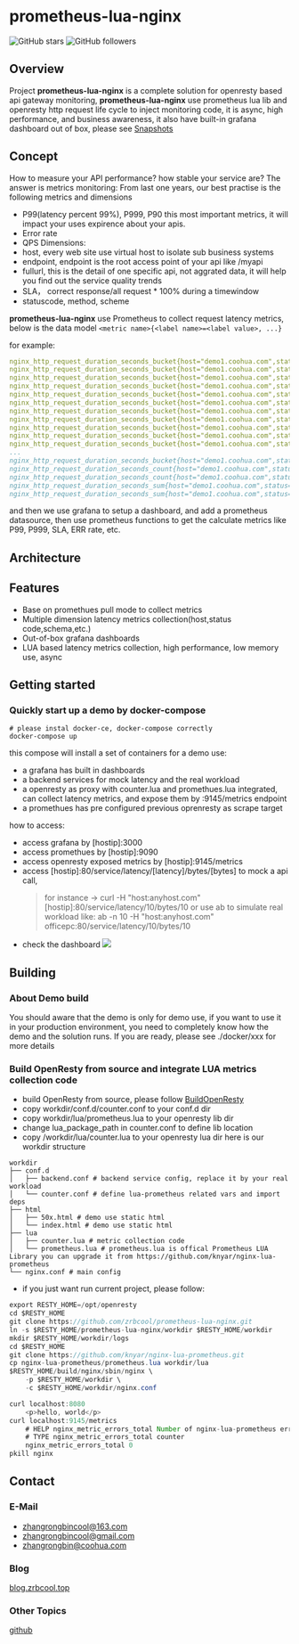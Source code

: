 # prometheus-lua-nginx
![GitHub stars](https://img.shields.io/github/stars/zrbcool/prometheus-lua-nginx.svg?style=social)
![GitHub followers](https://img.shields.io/github/followers/zrbcool.svg?style=social)
## Overview
Project **prometheus-lua-nginx** is a complete solution for openresty based api gateway monitoring, **prometheus-lua-nginx** use prometheus lua lib and openresty http request life cycle to inject monitoring code, it is async, high performance, and business awareness, it also have built-in grafana dashboard out of box, please see [Snapshots](https://github.com/zrbcool/prometheus-lua-nginx/blob/master/Snapshots.md)

## Concept
How to measure your API performance? how stable your service are?
The answer is metrics monitoring:
From last one years, our best practise is the following metrics and dimensions
- P99(latency percent 99%), P999, P90 this most important metrics, it will impact your uses expirence about your apis.
- Error rate
- QPS
Dimensions:
- host, every web site use virtual host to isolate sub business systems
- endpoint, endpoint is the root access point of your api like /myapi
- fullurl, this is the detail of one specific api, not aggrated data, it will help you find out the service quality trends
- SLA， correct response/all request * 100% during a timewindow
- statuscode, method, scheme

**prometheus-lua-nginx** use Prometheus to collect request latency metrics, below is the data model
`<metric name>{<label name>=<label value>, ...}`
	
for example:	
```yaml
nginx_http_request_duration_seconds_bucket{host="demo1.coohua.com",status="200",scheme="http",method="GET",endpoint="/service",fullurl="/service/latency",le="00.010"} 42
nginx_http_request_duration_seconds_bucket{host="demo1.coohua.com",status="200",scheme="http",method="GET",endpoint="/service",fullurl="/service/latency",le="00.020"} 249
nginx_http_request_duration_seconds_bucket{host="demo1.coohua.com",status="200",scheme="http",method="GET",endpoint="/service",fullurl="/service/latency",le="00.030"} 249
nginx_http_request_duration_seconds_bucket{host="demo1.coohua.com",status="200",scheme="http",method="GET",endpoint="/service",fullurl="/service/latency",le="00.050"} 249
nginx_http_request_duration_seconds_bucket{host="demo1.coohua.com",status="200",scheme="http",method="GET",endpoint="/service",fullurl="/service/latency",le="00.075"} 249
nginx_http_request_duration_seconds_bucket{host="demo1.coohua.com",status="200",scheme="http",method="GET",endpoint="/service",fullurl="/service/latency",le="00.100"} 249
nginx_http_request_duration_seconds_bucket{host="demo1.coohua.com",status="200",scheme="http",method="GET",endpoint="/service",fullurl="/service/latency",le="00.200"} 249
nginx_http_request_duration_seconds_bucket{host="demo1.coohua.com",status="200",scheme="http",method="GET",endpoint="/service",fullurl="/service/latency",le="00.300"} 249
nginx_http_request_duration_seconds_bucket{host="demo1.coohua.com",status="200",scheme="http",method="GET",endpoint="/service",fullurl="/service/latency",le="00.400"} 249
nginx_http_request_duration_seconds_bucket{host="demo1.coohua.com",status="200",scheme="http",method="GET",endpoint="/service",fullurl="/service/latency",le="00.500"} 249
nginx_http_request_duration_seconds_bucket{host="demo1.coohua.com",status="200",scheme="http",method="GET",endpoint="/service",fullurl="/service/latency",le="00.750"} 249
...
nginx_http_request_duration_seconds_bucket{host="demo1.coohua.com",status="499",scheme="http",method="GET",endpoint="/service",fullurl="/service/latency",le="+Inf"} 1
nginx_http_request_duration_seconds_count{host="demo1.coohua.com",status="200",scheme="http",method="GET",endpoint="/service",fullurl="/service/latency"} 249
nginx_http_request_duration_seconds_count{host="demo1.coohua.com",status="499",scheme="http",method="GET",endpoint="/service",fullurl="/service/latency"} 1
nginx_http_request_duration_seconds_sum{host="demo1.coohua.com",status="200",scheme="http",method="GET",endpoint="/service",fullurl="/service/latency"} 2.82
nginx_http_request_duration_seconds_sum{host="demo1.coohua.com",status="499",scheme="http",method="GET",endpoint="/service",fullurl="/service/latency"} 0.008
```
and then we use grafana to setup a dashboard, and add a prometheus datasource, then use prometheus functions to get the calculate metrics like P99, P999, SLA, ERR rate, etc.
## Architecture

## Features
- Base on promethues pull mode to collect metrics
- Multiple dimension latency metrics collection(host,status code,schema,etc.)
- Out-of-box grafana dashboards
- LUA based latency metrics collection, high performance, low memory use, async
## Getting started
### Quickly start up a demo by docker-compose
```shell
# please instal docker-ce, docker-compose correctly
docker-compose up
```
this compose will install a set of containers for a demo use:
- a grafana has built in dashboards
- a backend services for mock latency and the real workload
- a openresty as proxy with counter.lua and promethues.lua integrated, can collect latency metrics, and expose them by :9145/metrics endpoint
- a promethues has pre configured previous oprenresty as scrape target

how to access:
- access grafana by [hostip]:3000
- access promethues by [hostip]:9090
- access openresty exposed metrics by [hostip]:9145/metrics
- access [hostip]:80/service/latency/[latency]/bytes/[bytes] to mock a api call, 
  > for instance -> curl -H "host:anyhost.com" [hostip]:80/service/latency/10/bytes/10
  > or use ab to simulate real workload like: ab -n 10 -H "host:anyhost.com" officepc:80/service/latency/10/bytes/10
- check the dashboard
![](http://oss.zrbcool.top/picgo/20190706151826.png)
## Building
### About Demo build
You should aware that the demo is only for demo use, if you want to use it in your production environment, you need to completely know how the demo and the solution runs. If you are ready, please see ./docker/xxx for more details
### Build OpenResty from source and integrate LUA metrics collection code
- build OpenResty from source, please follow [BuildOpenResty](https://github.com/zrbcool/prometheus-lua-nginx/blob/master/BuildOpenResty.md)
- copy workdir/conf.d/counter.conf to your conf.d dir
- copy workdir/lua/prometheus.lua to your openresty lib dir
- change lua_package_path in counter.conf to define lib location
- copy /workdir/lua/counter.lua to your openresty lua dir
here is our workdir structure
```shell
workdir
├── conf.d
│   ├── backend.conf # backend service config, replace it by your real workload
│   └── counter.conf # define lua-prometheus related vars and import deps
├── html
│   ├── 50x.html # demo use static html
│   └── index.html # demo use static html
├── lua
│   ├── counter.lua # metric collection code
│   └── prometheus.lua # prometheus.lua is offical Prometheus LUA Library you can upgrade it from https://github.com/knyar/nginx-lua-prometheus
└── nginx.conf # main config
```
- if you just want run current project, please follow:
```java
export RESTY_HOME=/opt/openresty
cd $RESTY_HOME
git clone https://github.com/zrbcool/prometheus-lua-nginx.git
ln -s $RESTY_HOME/prometheus-lua-nginx/workdir $RESTY_HOME/workdir
mkdir $RESTY_HOME/workdir/logs
cd $RESTY_HOME
git clone https://github.com/knyar/nginx-lua-prometheus.git
cp nginx-lua-prometheus/prometheus.lua workdir/lua
$RESTY_HOME/build/nginx/sbin/nginx \
	-p $RESTY_HOME/workdir \
	-c $RESTY_HOME/workdir/nginx.conf

curl localhost:8080
	<p>hello, world</p>
curl localhost:9145/metrics
	# HELP nginx_metric_errors_total Number of nginx-lua-prometheus errors
	# TYPE nginx_metric_errors_total counter
	nginx_metric_errors_total 0
pkill nginx
```
## Contact
### E-Mail
- zhangrongbincool@163.com
- zhangrongbincool@gmail.com
- zhangrongbin@coohua.com
### Blog
[blog.zrbcool.top](http://blog.zrbcool.top)
### Other Topics
[github](https://github.com/zrbcool/blog-public)
